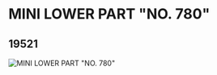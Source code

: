 # MINI LOWER PART "NO. 780"
## 19521
![MINI LOWER PART "NO. 780"](https://lc-www-live-s.legocdn.com/media/bricks/5/2/6100066.jpg)